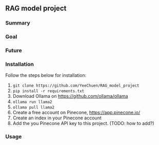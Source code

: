 ## RAG model project

### Summary

### Goal

### Future

### Installation
Follow the steps below for installation:
1. ```git clone https://github.com/YeeChuen/RAG_model_project```
2. ```pip install -r requirements.txt```
4. Download Ollama on https://github.com/ollama/ollama
5. ```ollama run llama2```
6. ```ollama pull llama2```
7. Create a free account on Pinecone, https://app.pinecone.io/
8. Create an index in your Pinecone account
9. Add the you Pinecone API key to this project. (TODO: how to add?)

### Usage
